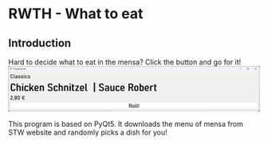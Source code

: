 # RWTH - What to eat
## Introduction
Hard to decide what to eat in the mensa? Click the button and go for it!
![pic_screenshot](img/screenshot.png)

This program is based on PyQt5. It downloads the menu of mensa from STW website and randomly picks a dish for you!